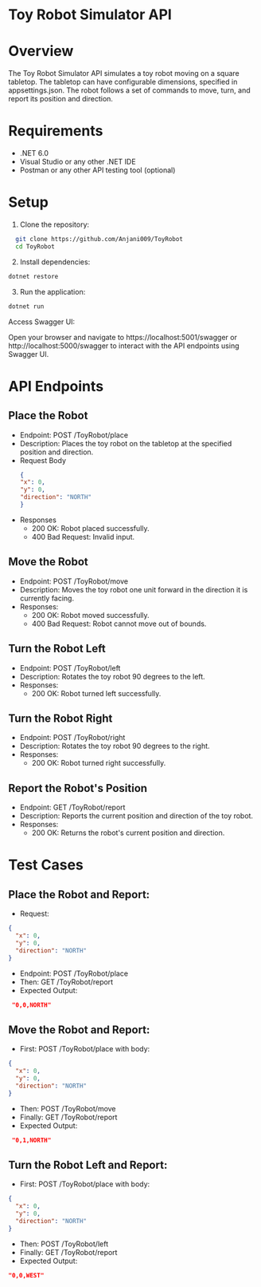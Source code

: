 # Toy Robot Simulator API
# Overview
The Toy Robot Simulator API simulates a toy robot moving on a square tabletop. The tabletop can have configurable dimensions, specified in appsettings.json. The robot follows a set of commands to move, turn, and report its position and direction.

# Requirements
- .NET 6.0
- Visual Studio or any other .NET IDE
- Postman or any other API testing tool (optional)

# Setup
1. Clone the repository:

```bash
  git clone https://github.com/Anjani009/ToyRobot
  cd ToyRobot
```

2. Install dependencies:

```bash
dotnet restore
```

3. Run the application:
```bash
dotnet run
```
Access Swagger UI:

Open your browser and navigate to https://localhost:5001/swagger or http://localhost:5000/swagger to interact with the API endpoints using Swagger UI.

# API Endpoints
## Place the Robot
- Endpoint: POST /ToyRobot/place
- Description: Places the toy robot on the tabletop at the specified position and direction.
- Request Body
  ```json
  {
  "x": 0,
  "y": 0,
  "direction": "NORTH"
  }
  ```
- Responses
  - 200 OK: Robot placed successfully.
  - 400 Bad Request: Invalid input.

## Move the Robot
- Endpoint: POST /ToyRobot/move
- Description: Moves the toy robot one unit forward in the direction it is currently facing.
- Responses:
  - 200 OK: Robot moved successfully.
  - 400 Bad Request: Robot cannot move out of bounds.

## Turn the Robot Left
- Endpoint: POST /ToyRobot/left
- Description: Rotates the toy robot 90 degrees to the left.
- Responses:
  - 200 OK: Robot turned left successfully.

## Turn the Robot Right
- Endpoint: POST /ToyRobot/right
- Description: Rotates the toy robot 90 degrees to the right.
- Responses:
  - 200 OK: Robot turned right successfully.

## Report the Robot's Position
- Endpoint: GET /ToyRobot/report
- Description: Reports the current position and direction of the toy robot.
- Responses:
  - 200 OK: Returns the robot's current position and direction.

# Test Cases
## Place the Robot and Report:

- Request:
```json
{
  "x": 0,
  "y": 0,
  "direction": "NORTH"
}
```
- Endpoint: POST /ToyRobot/place
- Then: GET /ToyRobot/report
- Expected Output:
```json
 "0,0,NORTH"
```
## Move the Robot and Report:

- First: POST /ToyRobot/place with body:
```json
{
  "x": 0,
  "y": 0,
  "direction": "NORTH"
}
```
- Then: POST /ToyRobot/move
- Finally: GET /ToyRobot/report
- Expected Output:
```json
 "0,1,NORTH"
```
## Turn the Robot Left and Report:

- First: POST /ToyRobot/place with body:
```json
{
  "x": 0,
  "y": 0,
  "direction": "NORTH"
}
```
- Then: POST /ToyRobot/left
- Finally: GET /ToyRobot/report
- Expected Output:
```json
"0,0,WEST"
```
